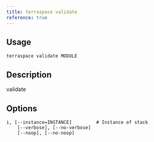 ```yaml
---
title: terraspace validate
reference: true
---
```


## Usage

    terraspace validate MODULE

## Description

validate


## Options

```
i, [--instance=INSTANCE]         # Instance of stack
    [--verbose], [--no-verbose]  
    [--noop], [--no-noop]        
```

